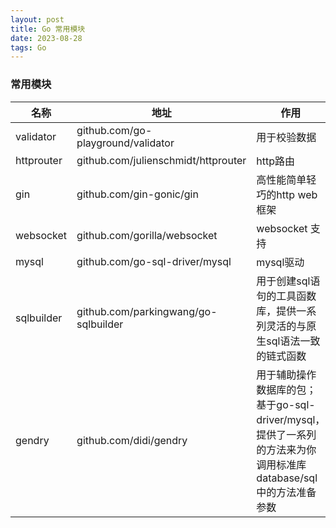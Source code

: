 ```yaml
---
layout: post
title: Go 常用模块
date: 2023-08-28
tags: Go
---
```



### 常用模块

名称|地址|作用
---|---|---
validator|github.com/go-playground/validator  |用于校验数据
httprouter|github.com/julienschmidt/httprouter|http路由
gin|  github.com/gin-gonic/gin          |高性能简单轻巧的http web框架
websocket | github.com/gorilla/websocket |websocket 支持
mysql|github.com/go-sql-driver/mysql | mysql驱动
sqlbuilder| github.com/parkingwang/go-sqlbuilder | 用于创建sql语句的工具函数库，提供一系列灵活的与原生sql语法一致的链式函数
gendry |github.com/didi/gendry |用于辅助操作数据库的包；基于go-sql-driver/mysql，提供了一系列的方法来为你调用标准库database/sql中的方法准备参数